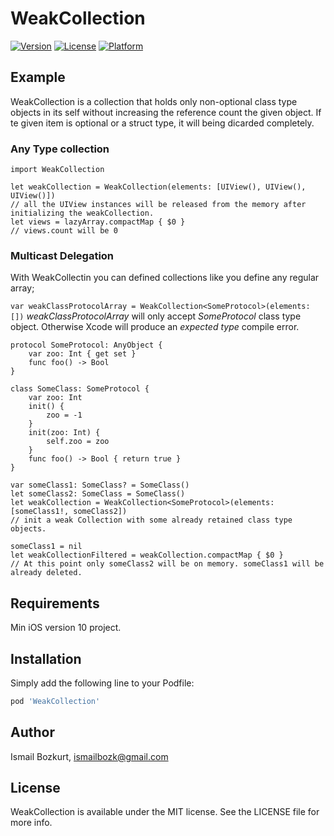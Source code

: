 # WeakCollection

[![Version](https://img.shields.io/cocoapods/v/WeakCollection.svg?style=flat)](https://cocoapods.org/pods/WeakCollection)
[![License](https://img.shields.io/cocoapods/l/WeakCollection.svg?style=flat)](https://cocoapods.org/pods/WeakCollection)
[![Platform](https://img.shields.io/cocoapods/p/WeakCollection.svg?style=flat)](https://cocoapods.org/pods/WeakCollection)

## Example

WeakCollection is a collection that holds only non-optional class type objects in its self without increasing the reference count the given object. If te given item is optional or a struct type, it will being dicarded completely.  
### Any Type collection

```
import WeakCollection

let weakCollection = WeakCollection(elements: [UIView(), UIView(), UIView()])
// all the UIView instances will be released from the memory after initializing the weakCollection.
let views = lazyArray.compactMap { $0 }
// views.count will be 0
```


### Multicast  Delegation 

With WeakCollectin you can defined collections like you define any regular array;

`var weakClassProtocolArray = WeakCollection<SomeProtocol>(elements: [])`
_weakClassProtocolArray_ will only accept  _SomeProtocol_ class type object. Otherwise Xcode will produce an _expected type_ compile error.


```
protocol SomeProtocol: AnyObject {
    var zoo: Int { get set }
    func foo() -> Bool
}

class SomeClass: SomeProtocol {
    var zoo: Int
    init() {
        zoo = -1
    }
    init(zoo: Int) {
        self.zoo = zoo
    }
    func foo() -> Bool { return true }
}

var someClass1: SomeClass? = SomeClass()
let someClass2: SomeClass = SomeClass()
let weakCollection = WeakCollection<SomeProtocol>(elements: [someClass1!, someClass2])
// init a weak Collection with some already retained class type objects. 

someClass1 = nil
let weakCollectionFiltered = weakCollection.compactMap { $0 }
// At this point only someClass2 will be on memory. someClass1 will be already deleted. 

```

## Requirements

Min iOS version 10 project.

## Installation

Simply add the following line to your Podfile:

```ruby
pod 'WeakCollection'
```

## Author

Ismail Bozkurt, ismailbozk@gmail.com

## License

WeakCollection is available under the MIT license. See the LICENSE file for more info.
